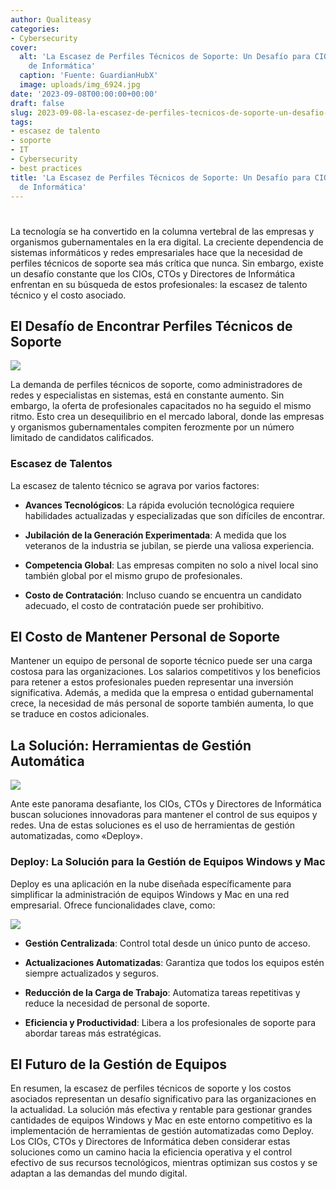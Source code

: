 ```yaml
---
author: Qualiteasy
categories:
- Cybersecurity
cover:
  alt: 'La Escasez de Perfiles Técnicos de Soporte: Un Desafío para CIOs, CTOs y Directores
    de Informática'
  caption: 'Fuente: GuardianHubX'
  image: uploads/img_6924.jpg
date: '2023-09-08T00:00:00+00:00'
draft: false
slug: 2023-09-08-la-escasez-de-perfiles-tecnicos-de-soporte-un-desafio-para-cios-ctos-y-directores-de-informatica
tags:
- escasez de talento
- soporte
- IT
- Cybersecurity
- best practices
title: 'La Escasez de Perfiles Técnicos de Soporte: Un Desafío para CIOs, CTOs y Directores
  de Informática'
---
```





#

La tecnología se ha convertido en la columna vertebral de las empresas y organismos gubernamentales en la era digital. La creciente dependencia de sistemas informáticos y redes empresariales hace que la necesidad de perfiles técnicos de soporte sea más crítica que nunca. Sin embargo, existe un desafío constante que los CIOs, CTOs y Directores de Informática enfrentan en su búsqueda de estos profesionales: la escasez de talento técnico y el costo asociado.

## El Desafío de Encontrar Perfiles Técnicos de Soporte

![](/blog/uploads/img_6926.jpg)  

La demanda de perfiles técnicos de soporte, como administradores de redes y especialistas en sistemas, está en constante aumento. Sin embargo, la oferta de profesionales capacitados no ha seguido el mismo ritmo. Esto crea un desequilibrio en el mercado laboral, donde las empresas y organismos gubernamentales compiten ferozmente por un número limitado de candidatos calificados.

### Escasez de Talentos

La escasez de talento técnico se agrava por varios factores:

  - 
    **Avances Tecnológicos**: La rápida evolución tecnológica requiere habilidades actualizadas y especializadas que son difíciles de encontrar.
  
  - 
    **Jubilación de la Generación Experimentada**: A medida que los veteranos de la industria se jubilan, se pierde una valiosa experiencia.
  
  - 
    **Competencia Global**: Las empresas compiten no solo a nivel local sino también global por el mismo grupo de profesionales.
  
  - 
    **Costo de Contratación**: Incluso cuando se encuentra un candidato adecuado, el costo de contratación puede ser prohibitivo.
  

## El Costo de Mantener Personal de Soporte

Mantener un equipo de personal de soporte técnico puede ser una carga costosa para las organizaciones. Los salarios competitivos y los beneficios para retener a estos profesionales pueden representar una inversión significativa. Además, a medida que la empresa o entidad gubernamental crece, la necesidad de más personal de soporte también aumenta, lo que se traduce en costos adicionales.

## La Solución: Herramientas de Gestión Automática

![](/blog/uploads/img_6927.jpg)  

Ante este panorama desafiante, los CIOs, CTOs y Directores de Informática buscan soluciones innovadoras para mantener el control de sus equipos y redes. Una de estas soluciones es el uso de herramientas de gestión automatizadas, como «Deploy».

### Deploy: La Solución para la Gestión de Equipos Windows y Mac

Deploy es una aplicación en la nube diseñada específicamente para simplificar la administración de equipos Windows y Mac en una red empresarial. Ofrece funcionalidades clave, como:

![](/blog/uploads/img_6925.jpg)  

  - 
    **Gestión Centralizada**: Control total desde un único punto de acceso.
  
  - 
    **Actualizaciones Automatizadas**: Garantiza que todos los equipos estén siempre actualizados y seguros.
  
  - 
    **Reducción de la Carga de Trabajo**: Automatiza tareas repetitivas y reduce la necesidad de personal de soporte.
  
  - 
    **Eficiencia y Productividad**: Libera a los profesionales de soporte para abordar tareas más estratégicas.
  

## El Futuro de la Gestión de Equipos

En resumen, la escasez de perfiles técnicos de soporte y los costos asociados representan un desafío significativo para las organizaciones en la actualidad. La solución más efectiva y rentable para gestionar grandes cantidades de equipos Windows y Mac en este entorno competitivo es la implementación de herramientas de gestión automatizadas como Deploy. Los CIOs, CTOs y Directores de Informática deben considerar estas soluciones como un camino hacia la eficiencia operativa y el control efectivo de sus recursos tecnológicos, mientras optimizan sus costos y se adaptan a las demandas del mundo digital.

